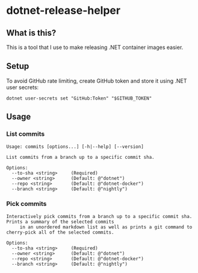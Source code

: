 # dotnet-release-helper

## What is this?

This is a tool that I use to make releasing .NET container images easier.

## Setup

To avoid GitHub rate limiting, create GitHub token and store it using .NET user secrets:

```
dotnet user-secrets set "GitHub:Token" "$GITHUB_TOKEN"
```

## Usage

### List commits

```
Usage: commits [options...] [-h|--help] [--version]

List commits from a branch up to a specific commit sha.

Options:
  --to-sha <string>     (Required)
  --owner <string>      (Default: @"dotnet")
  --repo <string>       (Default: @"dotnet-docker")
  --branch <string>     (Default: @"nightly")
```

### Pick commits

```
Interactively pick commits from a branch up to a specific commit sha. Prints a summary of the selected commits
     in an unordered markdown list as well as prints a git command to cherry-pick all of the selected commits.

Options:
  --to-sha <string>     (Required)
  --owner <string>      (Default: @"dotnet")
  --repo <string>       (Default: @"dotnet-docker")
  --branch <string>     (Default: @"nightly")
```
